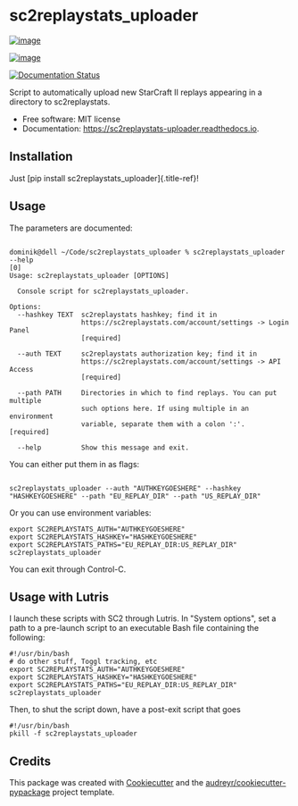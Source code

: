 sc2replaystats_uploader
=======================

[![image](https://img.shields.io/pypi/v/sc2replaystats_uploader.svg)](https://pypi.python.org/pypi/sc2replaystats_uploader)

[![image](https://img.shields.io/travis/stanczakdominik/sc2replaystats_uploader.svg)](https://travis-ci.com/stanczakdominik/sc2replaystats_uploader)

[![Documentation Status](https://readthedocs.org/projects/sc2replaystats-uploader/badge/?version=latest)](https://sc2replaystats-uploader.readthedocs.io/en/latest/?badge=latest)

Script to automatically upload new StarCraft II replays appearing in a
directory to sc2replaystats.

-   Free software: MIT license
-   Documentation: <https://sc2replaystats-uploader.readthedocs.io>.

Installation
------------

Just [pip install sc2replaystats_uploader]{.title-ref}!

Usage
-----

The parameters are documented:

```

dominik@dell ~/Code/sc2replaystats_uploader % sc2replaystats_uploader --help                                                                                                             [0]
Usage: sc2replaystats_uploader [OPTIONS]

  Console script for sc2replaystats_uploader.

Options:
  --hashkey TEXT  sc2replaystats hashkey; find it in
                  https://sc2replaystats.com/account/settings -> Login Panel
                  [required]

  --auth TEXT     sc2replaystats authorization key; find it in
                  https://sc2replaystats.com/account/settings -> API Access
                  [required]

  --path PATH     Directories in which to find replays. You can put multiple
                  such options here. If using multiple in an environment
                  variable, separate them with a colon ':'.  [required]

  --help          Show this message and exit.

```

You can either put them in as flags:


```

sc2replaystats_uploader --auth "AUTHKEYGOESHERE" --hashkey "HASHKEYGOESHERE" --path "EU_REPLAY_DIR" --path "US_REPLAY_DIR"

```

Or you can use environment variables:

```
export SC2REPLAYSTATS_AUTH="AUTHKEYGOESHERE"
export SC2REPLAYSTATS_HASHKEY="HASHKEYGOESHERE"
export SC2REPLAYSTATS_PATHS="EU_REPLAY_DIR:US_REPLAY_DIR"
sc2replaystats_uploader
```

You can exit through Control-C.

## Usage with Lutris

I launch these scripts with SC2 through Lutris. In "System options", set a path
to a pre-launch script to an executable Bash file containing the following:

```
#!/usr/bin/bash
# do other stuff, Toggl tracking, etc
export SC2REPLAYSTATS_AUTH="AUTHKEYGOESHERE"
export SC2REPLAYSTATS_HASHKEY="HASHKEYGOESHERE"
export SC2REPLAYSTATS_PATHS="EU_REPLAY_DIR:US_REPLAY_DIR"
sc2replaystats_uploader

```

Then, to shut the script down, have a post-exit script that goes

```
#!/usr/bin/bash
pkill -f sc2replaystats_uploader

```
Credits
-------

This package was created with
[Cookiecutter](https://github.com/audreyr/cookiecutter) and the
[audreyr/cookiecutter-pypackage](https://github.com/audreyr/cookiecutter-pypackage)
project template.

